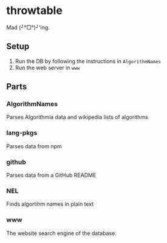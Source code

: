 # throwtable

Mad (╯°□°)╯'ing.

## Setup

1. Run the DB by following the instructions in `AlgorithmNames`
2. Run the web server in `www`

## Parts

### AlgorithmNames
Parses Algorithmia data and wikipedia lists of algorithms

### lang-pkgs
Parses data from npm

### github
Parses data from a GitHub README

### NEL
Finds algortihm names in plain text

### www
The website search engine of the database.
